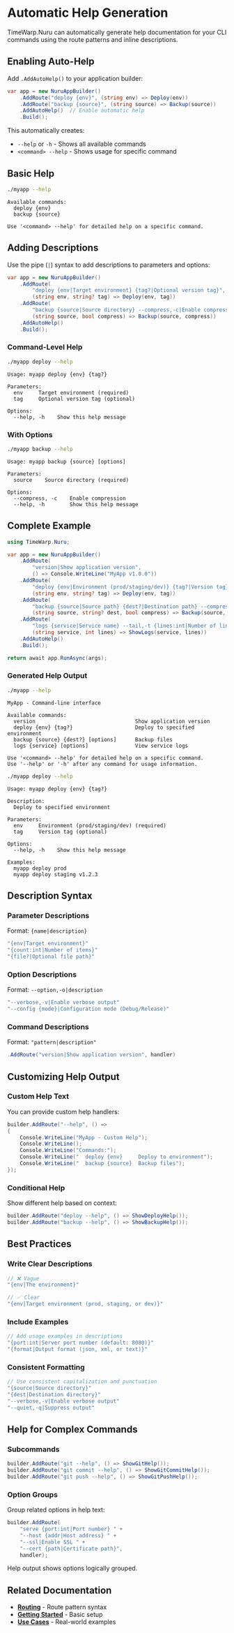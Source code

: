 # Automatic Help Generation

TimeWarp.Nuru can automatically generate help documentation for your CLI commands using the route patterns and inline descriptions.

## Enabling Auto-Help

Add `.AddAutoHelp()` to your application builder:

```csharp
var app = new NuruAppBuilder()
    .AddRoute("deploy {env}", (string env) => Deploy(env))
    .AddRoute("backup {source}", (string source) => Backup(source))
    .AddAutoHelp()  // Enable automatic help
    .Build();
```

This automatically creates:
- `--help` or `-h` - Shows all available commands
- `<command> --help` - Shows usage for specific command

## Basic Help

```bash
./myapp --help
```

```
Available commands:
  deploy {env}
  backup {source}

Use '<command> --help' for detailed help on a specific command.
```

## Adding Descriptions

Use the pipe (`|`) syntax to add descriptions to parameters and options:

```csharp
var app = new NuruAppBuilder()
    .AddRoute(
        "deploy {env|Target environment} {tag?|Optional version tag}",
        (string env, string? tag) => Deploy(env, tag))
    .AddRoute(
        "backup {source|Source directory} --compress,-c|Enable compression",
        (string source, bool compress) => Backup(source, compress))
    .AddAutoHelp()
    .Build();
```

### Command-Level Help

```bash
./myapp deploy --help
```

```
Usage: myapp deploy {env} {tag?}

Parameters:
  env     Target environment (required)
  tag     Optional version tag (optional)

Options:
  --help, -h    Show this help message
```

### With Options

```bash
./myapp backup --help
```

```
Usage: myapp backup {source} [options]

Parameters:
  source    Source directory (required)

Options:
  --compress, -c    Enable compression
  --help, -h        Show this help message
```

## Complete Example

```csharp
using TimeWarp.Nuru;

var app = new NuruAppBuilder()
    .AddRoute(
        "version|Show application version",
        () => Console.WriteLine("MyApp v1.0.0"))
    .AddRoute(
        "deploy {env|Environment (prod/staging/dev)} {tag?|Version tag}",
        (string env, string? tag) => Deploy(env, tag))
    .AddRoute(
        "backup {source|Source path} {dest?|Destination path} --compress,-c|Compress backup",
        (string source, string? dest, bool compress) => Backup(source, dest, compress))
    .AddRoute(
        "logs {service|Service name} --tail,-t {lines:int|Number of lines}",
        (string service, int lines) => ShowLogs(service, lines))
    .AddAutoHelp()
    .Build();

return await app.RunAsync(args);
```

### Generated Help Output

```bash
./myapp --help
```

```
MyApp - Command-line interface

Available commands:
  version                                Show application version
  deploy {env} {tag?}                    Deploy to specified environment
  backup {source} {dest?} [options]      Backup files
  logs {service} [options]               View service logs

Use '<command> --help' for detailed help on a specific command.
Use '--help' or '-h' after any command for usage information.
```

```bash
./myapp deploy --help
```

```
Usage: myapp deploy {env} {tag?}

Description:
  Deploy to specified environment

Parameters:
  env     Environment (prod/staging/dev) (required)
  tag     Version tag (optional)

Options:
  --help, -h    Show this help message

Examples:
  myapp deploy prod
  myapp deploy staging v1.2.3
```

## Description Syntax

### Parameter Descriptions

Format: `{name|description}`

```csharp
"{env|Target environment}"
"{count:int|Number of items}"
"{file?|Optional file path}"
```

### Option Descriptions

Format: `--option,-o|description`

```csharp
"--verbose,-v|Enable verbose output"
"--config {mode}|Configuration mode (Debug/Release)"
```

### Command Descriptions

Format: `"pattern|description"`

```csharp
.AddRoute("version|Show application version", handler)
```

## Customizing Help Output

### Custom Help Text

You can provide custom help handlers:

```csharp
builder.AddRoute("--help", () =>
{
    Console.WriteLine("MyApp - Custom Help");
    Console.WriteLine();
    Console.WriteLine("Commands:");
    Console.WriteLine("  deploy {env}     Deploy to environment");
    Console.WriteLine("  backup {source}  Backup files");
});
```

### Conditional Help

Show different help based on context:

```csharp
builder.AddRoute("deploy --help", () => ShowDeployHelp());
builder.AddRoute("backup --help", () => ShowBackupHelp());
```

## Best Practices

### Write Clear Descriptions

```csharp
// ❌ Vague
"{env|The environment}"

// ✅ Clear
"{env|Target environment (prod, staging, or dev)}"
```

### Include Examples

```csharp
// Add usage examples in descriptions
"{port:int|Server port number (default: 8080)}"
"{format|Output format (json, xml, or text)}"
```

### Consistent Formatting

```csharp
// Use consistent capitalization and punctuation
"{source|Source directory}"
"{dest|Destination directory}"
"--verbose,-v|Enable verbose output"
"--quiet,-q|Suppress output"
```

## Help for Complex Commands

### Subcommands

```csharp
builder.AddRoute("git --help", () => ShowGitHelp());
builder.AddRoute("git commit --help", () => ShowGitCommitHelp());
builder.AddRoute("git push --help", () => ShowGitPushHelp());
```

### Option Groups

Group related options in help text:

```csharp
builder.AddRoute(
    "serve {port:int|Port number} " +
    "--host {addr|Host address} " +
    "--ssl|Enable SSL " +
    "--cert {path|Certificate path}",
    handler);
```

Help output shows options logically grouped.

## Related Documentation

- **[Routing](routing.md)** - Route pattern syntax
- **[Getting Started](../getting-started.md)** - Basic setup
- **[Use Cases](../use-cases.md)** - Real-world examples
